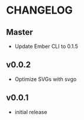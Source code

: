 # CHANGELOG

## Master

* Update Ember CLI to 0.1.5

## v0.0.2

* Optimize SVGs with svgo

## v0.0.1

* initial release